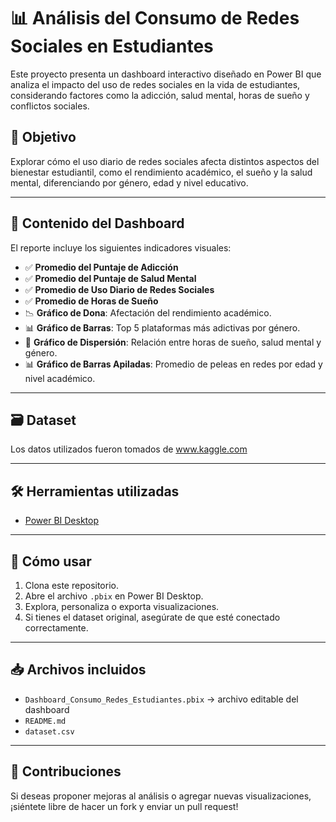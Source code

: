 # 📊 Análisis del Consumo de Redes Sociales en Estudiantes

Este proyecto presenta un dashboard interactivo diseñado en Power BI que analiza el impacto del uso de redes sociales en la vida de estudiantes, considerando factores como la adicción, salud mental, horas de sueño y conflictos sociales.

## 🧠 Objetivo

Explorar cómo el uso diario de redes sociales afecta distintos aspectos del bienestar estudiantil, como el rendimiento académico, el sueño y la salud mental, diferenciando por género, edad y nivel educativo.

---

## 📌 Contenido del Dashboard

El reporte incluye los siguientes indicadores visuales:

- ✅ **Promedio del Puntaje de Adicción**
- ✅ **Promedio del Puntaje de Salud Mental**
- ✅ **Promedio de Uso Diario de Redes Sociales**
- ✅ **Promedio de Horas de Sueño**
- 📉 **Gráfico de Dona**: Afectación del rendimiento académico.
- 📊 **Gráfico de Barras**: Top 5 plataformas más adictivas por género.
- 🧬 **Gráfico de Dispersión**: Relación entre horas de sueño, salud mental y género.
- 📊 **Gráfico de Barras Apiladas**: Promedio de peleas en redes por edad y nivel académico.

---

## 🗃️ Dataset

Los datos utilizados fueron tomados de www.kaggle.com

---

## 🛠️ Herramientas utilizadas

- [Power BI Desktop](https://powerbi.microsoft.com/)

---

## 🚀 Cómo usar

1. Clona este repositorio.
2. Abre el archivo `.pbix` en Power BI Desktop.
3. Explora, personaliza o exporta visualizaciones.
4. Si tienes el dataset original, asegúrate de que esté conectado correctamente.

---

## 📥 Archivos incluidos

- `Dashboard_Consumo_Redes_Estudiantes.pbix` → archivo editable del dashboard
- `README.md` 
- `dataset.csv` 

---

## 🤝 Contribuciones

Si deseas proponer mejoras al análisis o agregar nuevas visualizaciones, ¡siéntete libre de hacer un fork y enviar un pull request!



